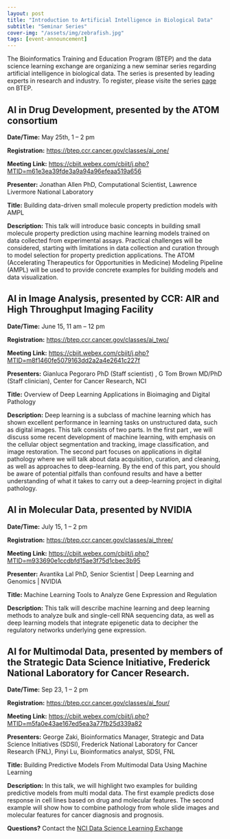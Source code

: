 ```yaml
---
layout: post
title: "Introduction to Artificial Intelligence in Biological Data"
subtitle: "Seminar Series"
cover-img: "/assets/img/zebrafish.jpg"
tags: [event-announcement]
---
```


The Bioinformatics Training and Education Program (BTEP) and the data science learning exchange are organizing a new seminar series regarding artificial intelligence in biological data. The series is presented by leading experts in research and industry. To register, please visite the series [page](https://btep.ccr.cancer.gov/ai/) on BTEP. 

## AI in Drug Development, presented by the ATOM consortium
**Date/Time:** May 25th, 1 – 2 pm

**Registration:** https://btep.ccr.cancer.gov/classes/ai_one/

**Meeting Link:** https://cbiit.webex.com/cbiit/j.php?MTID=m61e3ea39fde3a9a94a96efeaa519a656

**Presenter:** Jonathan Allen PhD, Computational Scientist, Lawrence Livermore National Laboratory

**Title:** Building data-driven small molecule property prediction models with AMPL

**Description:** This talk will introduce basic concepts in building small molecule property prediction using machine learning models trained on data collected from experimental assays. Practical challenges will be considered, starting with limitations in data collection and curation through to model selection for property prediction applications. The ATOM (Accelerating Therapeutics for Opportunities in Medicine) Modeling Pipeline (AMPL) will be used to provide concrete examples for building models and data visualization.

## AI in Image Analysis, presented by CCR: AIR and High Throughput Imaging Facility
**Date/Time:** June 15, 11 am – 12 pm

**Registration:** https://btep.ccr.cancer.gov/classes/ai_two/

**Meeting Link:** https://cbiit.webex.com/cbiit/j.php?MTID=m8f1460fe5079163dd2a2a4e2641c227f

**Presenters:** Gianluca Pegoraro PhD (Staff scientist) , G Tom Brown MD/PhD (Staff clinician), Center for Cancer Research, NCI

**Title:** Overview of Deep Learning Applications in Bioimaging and Digital Pathology 

**Description:** Deep learning is a subclass of machine learning which has shown excellent performance in learning tasks on unstructured data, such as digital images. This talk consists of two parts. In the first part , we will discuss some recent development of machine learning, with emphasis on the cellular object segmentation and tracking, image classification, and image restoration. The second part focuses on applications in digital pathology where we will talk about data acquisition, curation, and cleaning, as well as approaches to deep-learning. By the end of this part, you should be aware of potential pitfalls than confound results and have a better understanding of what it takes to carry out a deep-learning project in digital pathology.

## AI in Molecular Data, presented by NVIDIA
**Date/Time:** July 15, 1 – 2 pm

**Registration:** https://btep.ccr.cancer.gov/classes/ai_three/

**Meeting Link:** https://cbiit.webex.com/cbiit/j.php?MTID=m933690e1ccdbfd15ae3f75d1cbec3b95

**Presenter:** Avantika Lal PhD, Senior Scientist | Deep Learning and Genomics | NVIDIA

**Title:** Machine Learning Tools to Analyze Gene Expression and Regulation 

**Description:** This talk will describe machine learning and deep learning methods to analyze bulk and single-cell RNA sequencing data, as well as deep learning models that integrate epigenetic data to decipher the regulatory networks underlying gene expression.

## AI for Multimodal Data, presented by members of the Strategic Data Science Initiative, Frederick National Laboratory for Cancer Research. 

**Date/Time:** Sep 23, 1 – 2 pm

**Registration:** https://btep.ccr.cancer.gov/classes/ai_four/

**Meeting Link:** https://cbiit.webex.com/cbiit/j.php?MTID=m5fa0e43ae167ed5ea3a77fb25d339a82

**Presenters:** George Zaki, Bioinformatics Manager, Strategic and Data Science Initiatives (SDSI), Frederick National Laboratory for Cancer Research (FNL), Pinyi Lu, Bioinformatics analyst, SDSI, FNL

**Title:** Building Predictive Models From Multimodal Data Using Machine Learning 

**Description:** In this talk, we will highlight two examples for building predictive models from multi modal data. The first example predicts dose response in cell lines based on drug and molecular features. The second example will show how to combine pathology from whole slide images and molecular features for cancer diagnosis and prognosis.

**Questions?** Contact the [NCI Data Science Learning Exchange](mailto:NCIDataScienceLearningExchange@mail.nih.gov)
